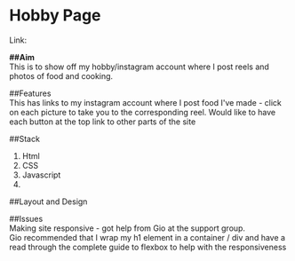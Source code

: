 # Hobby Page 

Link:

**##Aim**  
This is to show off my hobby/instagram account where I post reels and photos of food and cooking. 

##Features  
This has links to my instagram account where I post food I've made - click on each picture to take you to the corresponding reel.
Would like to have each button at the top link to other parts of the site

##Stack 
1. Html
2. CSS
3. Javascript
4. 

##Layout and Design

##Issues  
Making site responsive - got help from Gio at the support group.  
Gio recommended that I wrap my h1 element in a container / div and have a read through the complete guide to flexbox to help with the responsiveness
